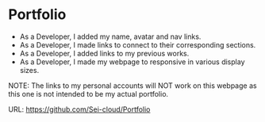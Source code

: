 # Portfolio
* As a Developer, I added my name, avatar and nav links.
* As a Developer, I made links to connect to their corresponding sections.
* As a Developer, I added links to my previous works.
* As a Developer, I made my webpage to responsive in various display sizes.

NOTE:
The links to my personal accounts will NOT work on this webpage as this one is not intended to be my actual portfolio.

URL: https://github.com/Sei-cloud/Portfolio
